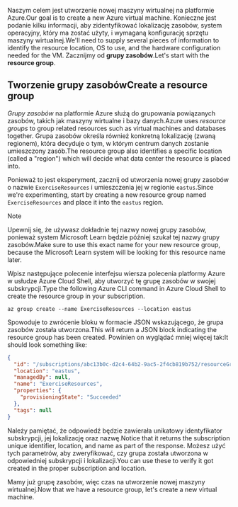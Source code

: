 <span data-ttu-id="de475-101">Naszym celem jest utworzenie nowej maszyny wirtualnej na platformie Azure.</span><span class="sxs-lookup"><span data-stu-id="de475-101">Our goal is to create a new Azure virtual machine.</span></span> <span data-ttu-id="de475-102">Konieczne jest podanie kilku informacji, aby zidentyfikować lokalizację zasobów, system operacyjny, który ma zostać użyty, i wymaganą konfigurację sprzętu maszyny wirtualnej.</span><span class="sxs-lookup"><span data-stu-id="de475-102">We'll need to supply several pieces of information to identify the resource location, OS to use, and the hardware configuration needed for the VM.</span></span> <span data-ttu-id="de475-103">Zacznijmy od **grupy zasobów**.</span><span class="sxs-lookup"><span data-stu-id="de475-103">Let's start with the **resource group**.</span></span>

## <a name="create-a-resource-group"></a><span data-ttu-id="de475-104">Tworzenie grupy zasobów</span><span class="sxs-lookup"><span data-stu-id="de475-104">Create a resource group</span></span>

<span data-ttu-id="de475-105">_Grupy zasobów_ na platformie Azure służą do grupowania powiązanych zasobów, takich jak maszyny wirtualne i bazy danych.</span><span class="sxs-lookup"><span data-stu-id="de475-105">Azure uses _resource groups_ to group related resources such as virtual machines and databases together.</span></span> <span data-ttu-id="de475-106">Grupa zasobów określa również konkretną lokalizację (zwaną regionem), która decyduje o tym, w którym centrum danych zostanie umieszczony zasób.</span><span class="sxs-lookup"><span data-stu-id="de475-106">The resource group also identifies a specific location (called a "region") which will decide what data center the resource is placed into.</span></span>

<span data-ttu-id="de475-107">Ponieważ to jest eksperyment, zacznij od utworzenia nowej grupy zasobów o nazwie `ExerciseResources` i umieszczenia jej w regionie `eastus`.</span><span class="sxs-lookup"><span data-stu-id="de475-107">Since we're experimenting, start by creating a new resource group named `ExerciseResources` and place it into the `eastus` region.</span></span>

> [!NOTE]
> <span data-ttu-id="de475-108">Upewnij się, że używasz dokładnie tej nazwy nowej grupy zasobów, ponieważ system Microsoft Learn będzie później szukał tej nazwy grupy zasobów.</span><span class="sxs-lookup"><span data-stu-id="de475-108">Make sure to use this exact name for your new resource group, because the Microsoft Learn system will be looking for this resource name later.</span></span> 

<span data-ttu-id="de475-109">Wpisz następujące polecenie interfejsu wiersza polecenia platformy Azure w usłudze Azure Cloud Shell, aby utworzyć tę grupę zasobów w swojej subskrypcji.</span><span class="sxs-lookup"><span data-stu-id="de475-109">Type the following Azure CLI command in Azure Cloud Shell to create the resource group in your subscription.</span></span>

```azurecli
az group create --name ExerciseResources --location eastus
```

<span data-ttu-id="de475-110">Spowoduje to zwrócenie bloku w formacie JSON wskazującego, że grupa zasobów została utworzona.</span><span class="sxs-lookup"><span data-stu-id="de475-110">This will return a JSON block indicating the resource group has been created.</span></span> <span data-ttu-id="de475-111">Powinien on wyglądać mniej więcej tak:</span><span class="sxs-lookup"><span data-stu-id="de475-111">It should look something like:</span></span>

```json
{
  "id": "/subscriptions/abc13b0c-d2c4-64b2-9ac5-2f4cb819b752/resourceGroups/ExerciseResources",
  "location": "eastus",
  "managedBy": null,
  "name": "ExerciseResources",
  "properties": {
    "provisioningState": "Succeeded"
  },
  "tags": null
}
```

<span data-ttu-id="de475-112">Należy pamiętać, że odpowiedź będzie zawierała unikatowy identyfikator subskrypcji, jej lokalizację oraz nazwę.</span><span class="sxs-lookup"><span data-stu-id="de475-112">Notice that it returns the subscription unique identifier, location, and name as part of the response.</span></span> <span data-ttu-id="de475-113">Możesz użyć tych parametrów, aby zweryfikować, czy grupa została utworzona w odpowiedniej subskrypcji i lokalizacji.</span><span class="sxs-lookup"><span data-stu-id="de475-113">You can use these to verify it got created in the proper subscription and location.</span></span>

<span data-ttu-id="de475-114">Mamy już grupę zasobów, więc czas na utworzenie nowej maszyny wirtualnej.</span><span class="sxs-lookup"><span data-stu-id="de475-114">Now that we have a resource group, let's create a new virtual machine.</span></span>